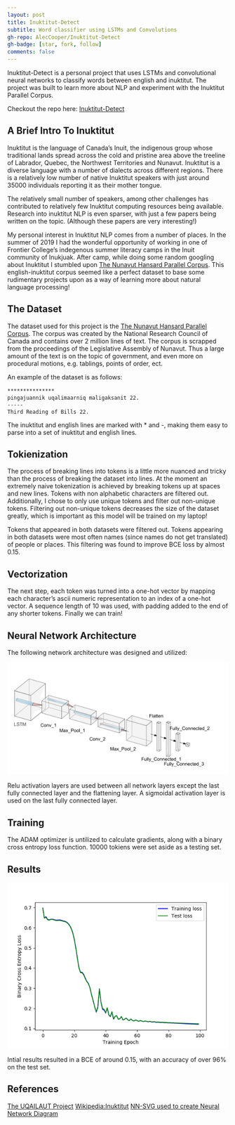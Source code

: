 ```yaml
---
layout: post
title: Inuktitut-Detect 
subtitle: Word classifier using LSTMs and Convolutions
gh-repo: AlecCooper/Inuktitut-Detect
gh-badge: [star, fork, follow]
comments: false
---
```

Inuktitut-Detect is a personal project that uses LSTMs and convolutional neural networks to classify words 
between english and inuktitut. The project was built to learn more about NLP and experiment with the Inuktitut 
Parallel Corpus.  

Checkout the repo here: [Inuktitut-Detect](https://github.com/AlecCooper/Inuktitut-Detect)  

## A Brief Intro To Inuktitut
Inuktitut is the language of Canada’s Inuit, the indigenous group whose traditional lands spread across the 
cold and pristine area above the treeline of Labrador, Quebec, the Northwest Territories and Nunavut. 
Inuktitut is a diverse language with a number of dialects across different regions. 
There is a relatively low number of native Inuktitut speakers with just around 35000 
individuals reporting it as their mother tongue.  

The relatively small number of speakers, among other challenges has contributed to relatively few Inuktitut computing 
resources being available. Research into inuktitut NLP is even sparser, with just a few papers 
being written on the topic. (Although these papers are very interesting!)  

My personal interest in Inuktitut NLP comes from a number of places. In the summer of 2019 I had the wonderful 
opportunity of working in one of Frontier College’s indegenous summer literacy camps in the Inuit community of 
Inukjuak. After camp, while doing some random googling about Inuktitut I stumbled upon 
[The Nunavut Hansard Parallel Corpus](https://www.inuktitutcomputing.ca/NunavutHansard/info.php). 
This english-inuktitut corpus seemed like a perfect dataset to base some rudimentary projects upon as a way of 
learning more about natural language processing!  

## The Dataset  
The dataset used for this project is the [The Nunavut Hansard Parallel Corpus](https://www.inuktitutcomputing.ca/NunavutHansard/info.php). The corpus was created by the National Research Council of Canada and contains over 2 million lines of text. The corpus is scrapped from the proceedings of the Legislative Assembly of Nunavut. Thus a large amount of the text is on the topic of government, and even more on procedural motions, e.g. tablings, points of order, ect.  

An example of the dataset is as follows:  
~~~
*************** 
pingajuannik uqalimaarniq maligaksanit 22.
-----
Third Reading of Bills 22.
~~~
The inuktitut and english lines are marked with * and -, making them easy to parse into a set of inuktitut and english lines. 

## Tokienization

The process of breaking lines into tokens is a little more nuanced and tricky than the process of breaking the dataset into lines. At the moment an extremely naive tokenization is achieved by breaking tokens up at spaces and new lines. Tokens with non alphabetic characters are filtered out. Additionally, I chose to only use unique tokens and filter out non-unique tokens. Filtering out non-unique tokens decreases the size of the dataset greatly, which is important as this model will be trained on my laptop!  

Tokens that appeared in both datasets were filtered out. Tokens appearing in both datasets were most often names (since names do not get translated) of people or places. This filtering was found to improve BCE loss by almost 0.15.

## Vectorization

The next step, each token was turned into a one-hot vector by mapping each character’s ascii numeric representation to an index of a one-hot vector. A sequence length of 10 was used, with padding added to the end of any shorter tokens. Finally we can train!  

## Neural Network Architecture

The following network architecture was designed and utilized:

![network](https://raw.githubusercontent.com/AlecCooper/AlecCooper.github.io/master/assets/NN.png)  

Relu activation layers are used between all network layers except the last fully connected layer and the flattening layer. A sigmoidal activation layer is used on the last fully connected layer.

## Training  

The ADAM optimizer is untilized to calculate gradients, along with a binary cross entropy loss function. 10000 tokiens were set aside as a testing set.  

## Results

![loss](https://raw.githubusercontent.com/AlecCooper/Inuktitut-Detect/master/Results/results.png?token=ABFU22E6WORKYPGK64KXMPS6YQR36)

Intial results resulted in a BCE of around 0.15, with an accuracy of over 96% on the test set.  

## References
[The UQAILAUT Project](https://www.inuktitutcomputing.ca/index.php)
[Wikipedia:Inuktitut](https://en.wikipedia.org/wiki/Inuktitut)
[NN-SVG used to create Neural Network Diagram](https://alexlenail.me/NN-SVG/AlexNet.html)



